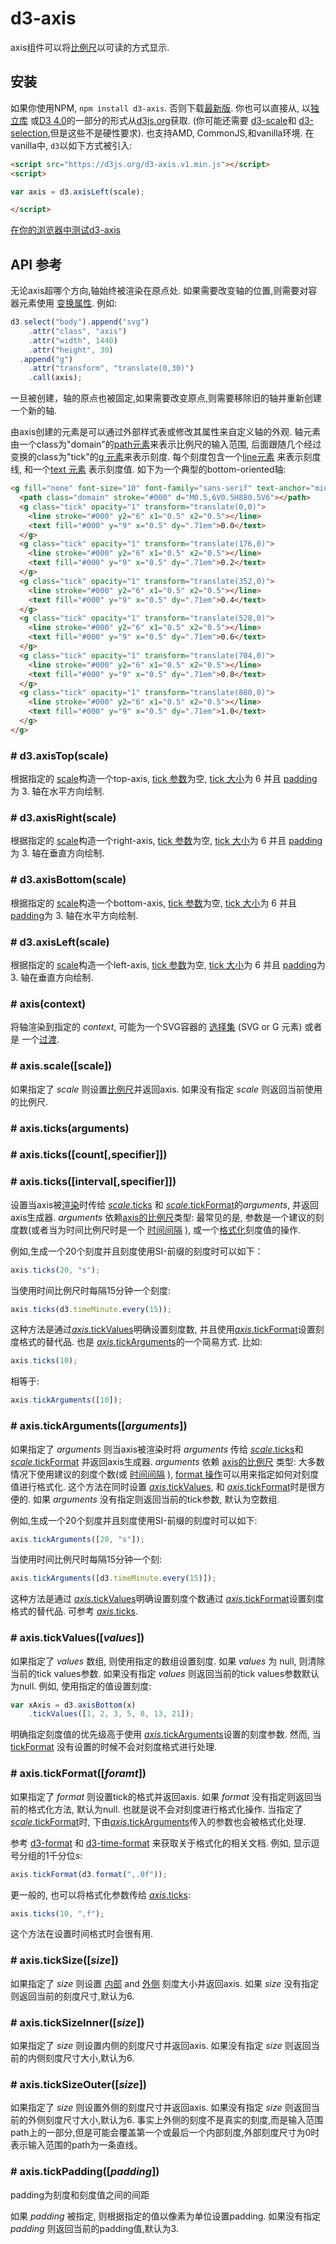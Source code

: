 # d3-axis

axis组件可以将[比例尺](https://github.com/d3/d3-scale)以可读的方式显示. 

## 安装

如果你使用NPM, `npm install d3-axis`. 否则下载[最新版](https://github.com/d3/d3-axis/releases/latest). 你也可以直接从, 以[独立库](https://d3js.org/d3-axis.v1.min.js) 或[D3 4.0](https://github.com/d3/d3)的一部分的形式从[d3js.org](https://d3js.org)获取. (你可能还需要 [d3-scale](https://github.com/d3/d3-scale)和 [d3-selection](https://github.com/d3/d3-selection),但是这些不是硬性要求). 也支持AMD, CommonJS,和vanilla环境. 在vanilla中, `d3`以如下方式被引入:

```html
<script src="https://d3js.org/d3-axis.v1.min.js"></script>
<script>

var axis = d3.axisLeft(scale);

</script>
```

[在你的浏览器中测试d3-axis](https://tonicdev.com/npm/d3-axis)

## API 参考

无论axis超哪个方向,轴始终被渲染在原点处. 如果需要改变轴的位置,则需要对容器元素使用 [变换属性](http://www.w3.org/TR/SVG/coords.html#TransformAttribute). 例如:

```js
d3.select("body").append("svg")
    .attr("class", "axis")
    .attr("width", 1440)
    .attr("height", 30)
  .append("g")
    .attr("transform", "translate(0,30)")
    .call(axis);
```
一旦被创建，轴的原点也被固定,如果需要改变原点,则需要移除旧的轴并重新创建一个新的轴.

由axis创建的元素是可以通过外部样式表或修改其属性来自定义轴的外观. 轴元素由一个class为"domain"的[path元素](https://www.w3.org/TR/SVG/paths.html#PathElement)来表示比例尺的输入范围, 后面跟随几个经过变换的class为"tick"的[g 元素](https://www.w3.org/TR/SVG/struct.html#Groups)来表示刻度. 每个刻度包含一个[line元素](https://www.w3.org/TR/SVG/shapes.html#LineElement) 来表示刻度线, 和一个[text 元素](https://www.w3.org/TR/SVG/text.html#TextElement) 表示刻度值. 如下为一个典型的bottom-oriented轴:

```html
<g fill="none" font-size="10" font-family="sans-serif" text-anchor="middle">
  <path class="domain" stroke="#000" d="M0.5,6V0.5H880.5V6"></path>
  <g class="tick" opacity="1" transform="translate(0,0)">
    <line stroke="#000" y2="6" x1="0.5" x2="0.5"></line>
    <text fill="#000" y="9" x="0.5" dy=".71em">0.0</text>
  </g>
  <g class="tick" opacity="1" transform="translate(176,0)">
    <line stroke="#000" y2="6" x1="0.5" x2="0.5"></line>
    <text fill="#000" y="9" x="0.5" dy=".71em">0.2</text>
  </g>
  <g class="tick" opacity="1" transform="translate(352,0)">
    <line stroke="#000" y2="6" x1="0.5" x2="0.5"></line>
    <text fill="#000" y="9" x="0.5" dy=".71em">0.4</text>
  </g>
  <g class="tick" opacity="1" transform="translate(528,0)">
    <line stroke="#000" y2="6" x1="0.5" x2="0.5"></line>
    <text fill="#000" y="9" x="0.5" dy=".71em">0.6</text>
  </g>
  <g class="tick" opacity="1" transform="translate(704,0)">
    <line stroke="#000" y2="6" x1="0.5" x2="0.5"></line>
    <text fill="#000" y="9" x="0.5" dy=".71em">0.8</text>
  </g>
  <g class="tick" opacity="1" transform="translate(880,0)">
    <line stroke="#000" y2="6" x1="0.5" x2="0.5"></line>
    <text fill="#000" y="9" x="0.5" dy=".71em">1.0</text>
  </g>
</g>
```


### # d3.axisTop(scale)

根据指定的 [scale](https://github.com/d3/d3-scale)构造一个top-axis, [tick 参数](#axis_ticks)为空, [tick 大小](#axis_tickSize)为 6 并且 [padding](#axis_tickPadding)为 3. 轴在水平方向绘制.

### # d3.axisRight(scale)

根据指定的 [scale](https://github.com/d3/d3-scale)构造一个right-axis, [tick 参数](#axis_ticks)为空, [tick 大小](#axis_tickSize)为 6 并且 [padding](#axis_tickPadding)为 3. 轴在垂直方向绘制.

### # d3.axisBottom(scale)

根据指定的 [scale](https://github.com/d3/d3-scale)构造一个bottom-axis, [tick 参数](#axis_ticks)为空, [tick 大小](#axis_tickSize)为 6 并且 [padding](#axis_tickPadding)为 3. 轴在水平方向绘制.


### # d3.axisLeft(scale)

根据指定的 [scale](https://github.com/d3/d3-scale)构造一个left-axis, [tick 参数](#axis_ticks)为空, [tick 大小](#axis_tickSize)为 6 并且 [padding](#axis_tickPadding)为 3. 轴在垂直方向绘制.

### # axis(context)

将轴渲染到指定的 *context*, 可能为一个SVG容器的 [选择集](https://github.com/d3/d3-selection) (SVG or G 元素) 或者是 一个[过渡](https://github.com/d3/d3-transition).

### # axis.scale([scale])
如果指定了 *scale* 则设置[比例尺](https://github.com/d3/d3-scale)并返回axis. 如果没有指定 *scale* 则返回当前使用的比例尺.

### # axis.ticks(arguments)
### # axis.ticks([count[,specifier]])
### # axis.ticks([interval[,specifier]])

设置当axis被[渲染](#_axis)时传给 [*scale*.ticks](https://github.com/d3/d3-scale#continuous_ticks) 和 [*scale*.tickFormat](https://github.com/d3/d3-scale#continuous_tickFormat)的*arguments*, 并返回axis生成器.  *arguments* 依赖[axis的比例尺](#axis_scale)类型: 最常见的是, 参数是一个建议的刻度数(或者当为时间比例尺时是一个 [时间间隔](https://github.com/d3/d3-time) ), 或一个[格式化](https://github.com/d3/d3-format)刻度值的操作.

例如,生成一个20个刻度并且刻度使用SI-前缀的刻度时可以如下：

```js
axis.ticks(20, "s");
```

当使用时间比例尺时每隔15分钟一个刻度:

```js
axis.ticks(d3.timeMinute.every(15));
```
这种方法是通过[*axis*.tickValues](#axis_tickValues)明确设置刻度数, 并且使用[*axis*.tickFormat](#axis_tickFormat)设置刻度格式的替代品. 也是 [*axis*.tickArguments](#axis_tickArguments)的一个简易方式. 比如:

```js
axis.ticks(10);
```

相等于:

```js
axis.tickArguments([10]);
```

### # axis.tickArguments([*arguments*])

如果指定了 *arguments* 则当axis被渲染时将 *arguments* 传给 [*scale*.ticks](https://github.com/d3/d3-scale#continuous_ticks)和 [*scale*.tickFormat](https://github.com/d3/d3-scale#continuous_tickFormat) 并返回axis生成器.  *arguments* 依赖 [axis的比例尺](#axis_scale) 类型: 大多数情况下使用建议的刻度个数(或 [时间间隔](https://github.com/d3/d3-time) ), [format 操作](https://github.com/d3/d3-format)可以用来指定如何对刻度值进行格式化. 这个方法在同时设置 [*axis*.tickValues](#axis_tickValues), 和 [*axis*.tickFormat](#axis_tickFormat)时是很方便的. 如果 *arguments* 没有指定则返回当前的tick参数, 默认为空数组.

例如,生成一个20个刻度并且刻度使用SI-前缀的刻度时可以如下:

```js
axis.tickArguments([20, "s"]);
```

当使用时间比例尺时每隔15分钟一个刻:

```js
axis.tickArguments([d3.timeMinute.every(15)]);
```

这种方法是通过 [*axis*.tickValues](#axis_tickValues)明确设置刻度个数通过 [*axis*.tickFormat](#axis_tickFormat)设置刻度格式的替代品. 可参考 [*axis*.ticks](#axis_ticks).

### # axis.tickValues([*values*])

如果指定了 *values* 数组, 则使用指定的数组设置刻度. 如果 *values* 为 null, 则清除当前的tick values参数. 如果没有指定 *values* 则返回当前的tick values参数默认为null. 例如, 使用指定的值设置刻度:

```js
var xAxis = d3.axisBottom(x)
    .tickValues([1, 2, 3, 5, 8, 13, 21]);
```

明确指定刻度值的优先级高于使用 [*axis*.tickArguments](#axis_tickArguments)设置的刻度参数. 然而, 当 [tickFormat](#axis_tickFormat) 没有设置的时候不会对刻度格式进行处理. 

### # axis.tickFormat([*foramt*])

如果指定了 *format* 则设置tick的格式并返回axis. 如果 *format* 没有指定则返回当前的格式化方法, 默认为null. 也就是说不会对刻度进行格式化操作. 当指定了 [*scale*.tickFormat](https://github.com/d3/d3-scale#continuous_tickFormat)时, 下由[*axis*.tickArguments](#axis_tickArguments)传入的参数也会被格式化处理.

参考 [d3-format](https://github.com/d3/d3-format) 和 [d3-time-format](https://github.com/d3/d3-time-format) 来获取关于格式化的相关文档. 例如, 显示逗号分组的1千分位s:

```js
axis.tickFormat(d3.format(",.0f"));
```

更一般的, 也可以将格式化参数传给 [*axis*.ticks](#axis_ticks):

```js
axis.ticks(10, ",f");
```

这个方法在设置时间格式时会很有用.

### # axis.tickSize([*size*])

如果指定了 *size* 则设置 [内部](#axis_tickSizeInner) and [外侧](#axis_tickSizeOuter) 刻度大小并返回axis. 如果 *size* 没有指定则返回当前的刻度尺寸,默认为6.

### # axis.tickSizeInner([*size*])

如果指定了 *size* 则设置内侧的刻度尺寸并返回axis. 如果没有指定 *size* 则返回当前的内侧刻度尺寸大小,默认为6. 


### # axis.tickSizeOuter([*size*])

如果指定了 *size* 则设置外侧的刻度尺寸并返回axis. 如果没有指定 *size* 则返回当前的外侧刻度尺寸大小,默认为6. 事实上外侧的刻度不是真实的刻度,而是输入范围path上的一部分,但是可能会覆盖第一个或最后一个内部刻度,外部刻度尺寸为0时表示输入范围的path为一条直线。

### # axis.tickPadding([*padding*])

padding为刻度和刻度值之间的间距

如果 *padding* 被指定, 则根据指定的值以像素为单位设置padding. 如果没有指定 *padding* 则返回当前的padding值,默认为3.
